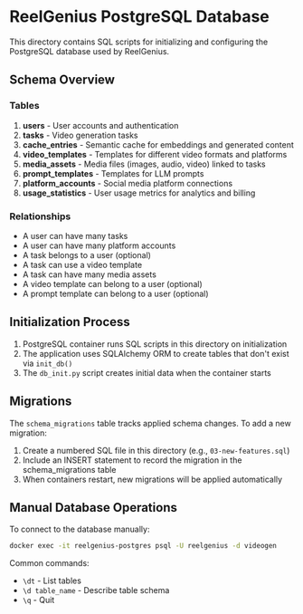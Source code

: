 # ReelGenius PostgreSQL Database

This directory contains SQL scripts for initializing and configuring the PostgreSQL database used by ReelGenius.

## Schema Overview

### Tables

1. **users** - User accounts and authentication
2. **tasks** - Video generation tasks
3. **cache_entries** - Semantic cache for embeddings and generated content
4. **video_templates** - Templates for different video formats and platforms
5. **media_assets** - Media files (images, audio, video) linked to tasks
6. **prompt_templates** - Templates for LLM prompts
7. **platform_accounts** - Social media platform connections
8. **usage_statistics** - User usage metrics for analytics and billing

### Relationships

- A user can have many tasks
- A user can have many platform accounts
- A task belongs to a user (optional)
- A task can use a video template
- A task can have many media assets
- A video template can belong to a user (optional)
- A prompt template can belong to a user (optional)

## Initialization Process

1. PostgreSQL container runs SQL scripts in this directory on initialization
2. The application uses SQLAlchemy ORM to create tables that don't exist via `init_db()`
3. The `db_init.py` script creates initial data when the container starts

## Migrations

The `schema_migrations` table tracks applied schema changes. To add a new migration:

1. Create a numbered SQL file in this directory (e.g., `03-new-features.sql`)
2. Include an INSERT statement to record the migration in the schema_migrations table
3. When containers restart, new migrations will be applied automatically

## Manual Database Operations

To connect to the database manually:

```bash
docker exec -it reelgenius-postgres psql -U reelgenius -d videogen
```

Common commands:
- `\dt` - List tables
- `\d table_name` - Describe table schema
- `\q` - Quit